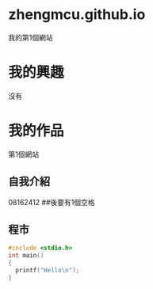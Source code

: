 # zhengmcu.github.io
我的第1個網站

我的興趣
=======
沒有

我的作品
=======
第1個網站

## 自我介紹
08162412
##後要有1個空格

## 程市
```C++
#include <stdio.h>
int main()
{
  printf("Hello\n");
}
```
